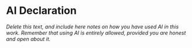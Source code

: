 # AI Declaration

_Delete this text, and include here notes on how you have used AI in this
work. Remember that using AI is entirely allowed, provided you are honest
and open about it._
